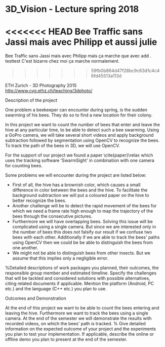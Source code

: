 # 3D_Vision - Lecture spring 2018

<<<<<<< HEAD
Bee Traffic sans Jassi mais avec Philipp et aussi julie
=======
Bee Traffic sans Jassi mais avec Philipp mais ça marche que avec add . testtest
C'est bizarre chez moi ça marche normalement.
>>>>>>> 59fb0b864d47f28bc9c63d1c4c46fd45513a113d

ETH Zurich - 3D Photography 2015
http://www.cvg.ethz.ch/teaching/3dphoto/
 

Description of the project

One problem a beekeeper can encounter during spring, is the sudden swarming of his bees. They do so to find a new location for their colony.

In this project we want to count the number of bees that enter and leave the hive at any particular time, to be able to detect such a bee swarming. Using a GoPro camera, we will take several short videos and apply background subtraction followed by segmentation using OpenCV to recognize the bees. To track the path of the bees in 3D, we will use OpenCV.

For the support of our project we found a paper \cite{paper}\relax which uses the tracking software 'SwarmSight' in combination with one camera for counting bees. 


Some problems we will encounter during the project are listed below:

- First of all, the hive has a brownish color, which causes a small difference in color between the bees and the hive. To facilitate the background subtraction we will put a coloured paper on the hive to better recognize the bees.
- Another challenge will be to detect the rapid movement of the bees for which we need a frame rate high enough to map the trajectory of the bees through the consecutive pictures.
- Furthermore we will have overlapping bees. Solving this issue will be complicated using a single camera. But since we are interested only in the number of bees this does not falsify our result if we confuse two bees with each other. Additionally if we are able to track the bees' paths using OpenCV then we could be be able to distinguish the bees from one another.
- We might not be able to distinguish bees from other insects. But we assume that this implies only a negligible error.


%Detailed descriptions of work packages you planned, their outcomes, the responsible group member and estimated timeline. Specify the challenges that will be tackled and considered solutions with possible alternatives, citing related documents if applicable. Mention the platform (Android, PC etc.) and the language (C++ etc.) you plan to use.

Outcomes and Demonstration

At the end of this project we want to be able to count the bees entering and leaving the hive. Furthermore we want to track the bees using a single camera. At the end of the semester we will demonstrate the results with recorded videos, on which the bees' path is tracked.
% Give detailed information on the expected outcome of your project and the experiments you plan to test your implementation. If applicable, describe the online or offline demo you plan to present at the end of the semester.




